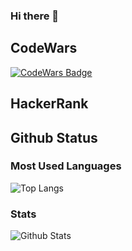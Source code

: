### Hi there 👋

<!--
**omardr777/omardr777** is a ✨ _special_ ✨ repository because its `README.md` (this file) appears on your GitHub profile.

Here are some ideas to get you started:

- 🔭 I’m currently working on ...
- 🌱 I’m currently learning ...
- 👯 I’m looking to collaborate on ...
- 🤔 I’m looking for help with ...
- 💬 Ask me about ...
- 📫 How to reach me: ...
- 😄 Pronouns: ...
- ⚡ Fun fact: ...
-->
<h2> CodeWars</h2>

[![CodeWars Badge](https://www.codewars.com/users/omardr777/badges/large)](https://www.codewars.com/users/omardr777)

<h2> HackerRank </h2>

<h2> Github Status </h2>

<h3> Most Used Languages </h3>

![Top Langs](https://github-readme-stats.vercel.app/api/top-langs/?username=omardr777&theme=gotham)

<h3>Stats </h3>

![Github Stats](https://github-readme-stats.vercel.app/api?username=omardr777&theme=gotham)
